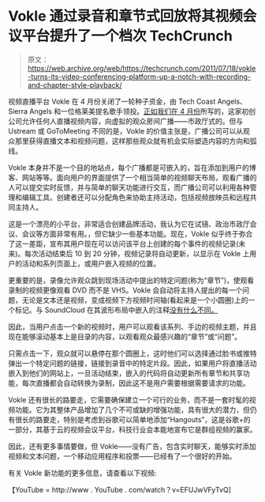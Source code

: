 # Vokle 通过录音和章节式回放将其视频会议平台提升了一个档次 TechCrunch

> 原文：<https://web.archive.org/web/https://techcrunch.com/2011/07/18/vokle-turns-its-video-conferencing-platform-up-a-notch-with-recording-and-chapter-style-playback/>

视频直播平台 Vokle 在 4 月份关闭了一轮种子资金，由 Tech Coast Angels、Sierra Angels 和一位格莱美提名歌手领投。[正如我们在 4 月份](https://web.archive.org/web/20230205041344/https://techcrunch.com/2011/04/18/vokle-raises-767k-for-its-live-video-conferencing-platform/)所写的，这家初创公司允许任何人直播视频内容，向虚拟的观众房间广播——市政厅式的。但与 Ustream 或 GoToMeeting 不同的是，Vokle 的价值主张是，广播公司可以从观众那里获得直播文本和视频问题，这样那些观众就有机会实际塑造内容的方向和弧线。

Vokle 本身并不是一个目的地站点，每个广播都是可嵌入的，旨在添加到用户的博客、网站等等。面向用户的界面提供了一个相当简单的视频聊天布局，观看广播的人可以提交实时反馈，并与简单的聊天功能进行交互，而广播公司可以利用各种管理和编辑工具。创建者还可以分配角色来协助主持活动，包括视频放映员和远程共同主持人。

这是一个漂亮的小平台，非常适合创建品牌活动，我认为它在试镜、政治市政厅会议、会议等方面非常有用。，但它缺少一些基本功能。现在，Vokle 似乎终于弥合了这一差距，宣布其用户现在可以访问该平台上创建的每个事件的视频记录(未来)。每次活动结束后 10 到 20 分钟，视频记录将自动更新，以显示在 Vokle 上用户的活动和系列页面上，或用户嵌入视频的位置。

更重要的是，录像允许观众跳到现场活动中提出的特定问题(称为“章节”)，使观看录制的视频更像观看 DVD 而不是 VHS。Vokle 会自动将主持人提出的每一个问题，无论是文本还是视频，变成视频下方视频时间轴(看起来是一个小圆圈)上的一个标记。与 SoundCloud 在其波形布局中嵌入的注释[没有什么不同。](https://web.archive.org/web/20230205041344/https://techcrunch.com/2011/05/03/soundcloud-passes-4-million-users-partners-with-headliner-fm-to-give-bands-a-killer-promotional-tool/)

因此，当用户点击一个新的视频时，用户可以观看该系列、手边的视频主题，并且现在能够滚动基本上是目录的内容，以观看观众最感兴趣的“章节”或“问题”。

只需点击一下，观众就可以悬停在那个圆圈上，这时他们可以选择通过脸书或推特弹出一个特定问题的链接，链接到录音中的特定片段。因此，如果用户将直播活动嵌入到他们的网站上，一旦活动结束，嵌入的代码将自动更新所有章节和共享功能，每次直播都会自动转换为录制，因此这不是用户需要根据需要请求的功能。

Vokle 还有很长的路要走，它需要确保建立一个可行的业务，而不是一套时髦的视频功能。它为其整体产品增加了几个不可或缺的增强功能，具有很大的潜力，但仍有很长的路要走，特别是考虑到谷歌可以简单地添加“Hangouts”，这是谷歌+的一部分，其基于云的视频会议平台，科技行业会本能地宣布它是群组视频的赢家。

因此，还有更多事情要做，但 Vokle——没有广告，包含实时聊天，能够实时添加视频和文本问题，一个移动应用程序和投票——已经有了一个很好的开始。

有关 Vokle 新功能的更多信息，请查看以下视频:

【YouTube = http://www . YouTube . com/watch？v=EFUJwVFyTvQ]
